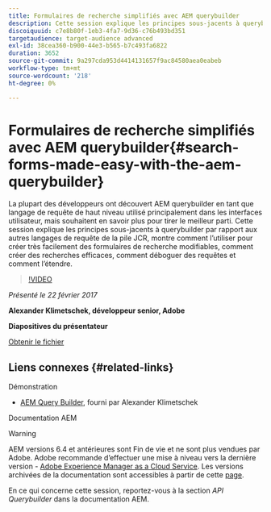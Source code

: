 ```yaml
---
title: Formulaires de recherche simplifiés avec AEM querybuilder
description: Cette session explique les principes sous-jacents à querybuilder par rapport aux autres langages de requête de la pile JCR. Il montre comment l’utiliser pour créer facilement des formulaires de recherche modifiables, comment créer des recherches efficaces, comment déboguer des requêtes et comment l’étendre.
discoiquuid: c7e8b80f-1eb3-4fa7-9d36-c76b493bd351
targetaudience: target-audience advanced
exl-id: 38cea360-b900-44e3-b565-b7c493fa6822
duration: 3652
source-git-commit: 9a297cda953d4414131657f9ac84580aea0eabeb
workflow-type: tm+mt
source-wordcount: '218'
ht-degree: 0%

---
```


# Formulaires de recherche simplifiés avec AEM querybuilder{#search-forms-made-easy-with-the-aem-querybuilder}

La plupart des développeurs ont découvert AEM querybuilder en tant que langage de requête de haut niveau utilisé principalement dans les interfaces utilisateur, mais souhaitent en savoir plus pour tirer le meilleur parti. Cette session explique les principes sous-jacents à querybuilder par rapport aux autres langages de requête de la pile JCR, montre comment l’utiliser pour créer très facilement des formulaires de recherche modifiables, comment créer des recherches efficaces, comment déboguer des requêtes et comment l’étendre.

>[!VIDEO](https://video.tv.adobe.com/v/19139/?quality=9)

*Présenté le 22 février 2017*

**Alexander Klimetschek, développeur senior, Adobe**

**Diapositives du présentateur**

[Obtenir le fichier](assets/aem-gems-querybuilder-2017.pdf)

## Liens connexes {#related-links}

Démonstration

* [AEM Query Builder](https://www.youtube.com/watch?v=yR9mcp9_MtY&amp;list=PLHMjqSjX2bE7zaDKZ7KD-tuqVXooiKave), fourni par Alexander Klimetschek

Documentation AEM

>[!WARNING]
>
>AEM versions 6.4 et antérieures sont Fin de vie et ne sont plus vendues par Adobe.  Adobe recommande d’effectuer une mise à niveau vers la dernière version - [Adobe Experience Manager as a Cloud Service](https://experienceleague.adobe.com/docs/experience-manager-cloud-service.html).  Les versions archivées de la documentation sont accessibles à partir de cette [page](https://experienceleague.adobe.com/docs/experience-manager-release-information/aem-release-updates/previous-updates/aem-previous-versions.html?lang=fr).
>
>En ce qui concerne cette session, reportez-vous à la section *API Querybuilder* dans la documentation AEM.

<!--
[Get back to the Overview](https://helpx.adobe.com/experience-manager/kt/eseminars/gems/aem-index.html)
-->
